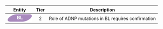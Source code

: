 |Entity|Tier|Description              |
|:----:|:----:|------------------------------|
|![BL](images/icons/BL_tier2.png) | 2 | Role of ADNP mutations in BL requires confirmation|
